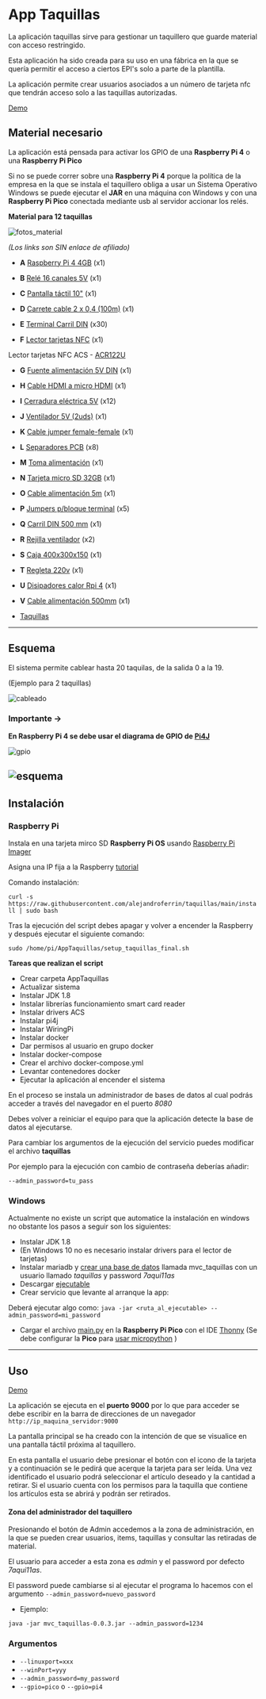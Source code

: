 # App Taquillas
La aplicación taquillas sirve para gestionar un taquillero que guarde material con acceso restringido.

Esta aplicación ha sido creada para su uso en una fábrica en la que se quería permitir el acceso a ciertos EPI's solo a parte de la plantilla.

La aplicación permite crear usuarios asociados a un número de tarjeta nfc que tendrán acceso solo a las taquillas autorizadas.

[Demo](https://alejandroferrin.github.io/taquillas/) 

## Material necesario
La aplicación está pensada para activar los GPIO de una __Raspberry Pi 4__ o una __Raspberry Pi Pico__

Si no se puede correr sobre una __Raspberry Pi 4__ porque la política de la empresa en la que se instala el taquillero obliga a usar un Sistema Operativo Windows se puede ejecutar el __JAR__ en una máquina con Windows y con una __Raspberry Pi Pico__ conectada mediante usb al servidor accionar los relés.



__Material para 12 taquillas__

![fotos_material](images/material.png)

_(Los links son SIN enlace de afiliado)_

- __A__ [Raspberry Pi 4 4GB](https://es.rs-online.com/web/p/raspberry-pi/1822096) (x1)

- __B__ [Relé 16 canales 5V](https://es.aliexpress.com/item/4000222568835.html?spm=a2g0o.productlist.0.0.335c6cf4dRP2Dj&algo_pvid=2d5e2ea5-c720-474f-b1a5-0c4bc8ff43b3&algo_exp_id=2d5e2ea5-c720-474f-b1a5-0c4bc8ff43b3-0) (x1)

- __C__ [Pantalla táctil 10"](https://www.amazon.es/port%C3%A1til-Kenowa-Seguridad-autom%C3%B3vil-Raspberry/dp/B07Z3KQ7W3/ref=sr_1_23?__mk_es_ES=%C3%85M%C3%85%C5%BD%C3%95%C3%91&dchild=1&keywords=monitor%2Btactil&qid=1630531056&sr=8-23&th=1) (x1)

- __D__ [Carrete cable 2 x 0,4 (100m)](https://es.rs-online.com/web/p/cables-para-altavozes/7140316/) (x1)

- __E__ [Terminal Carril DIN](https://es.rs-online.com/web/p/bloques-terminales-de-carril-din/0424759/) (x30)

- __F__ [Lector tarjetas NFC](https://www.amazon.es/Escritor-inteligente-grabador-tarjetas-inteligentes/dp/B07X55CL4S/ref=sr_1_38?dchild=1&keywords=ACR122U&qid=1629795588&refinements=p_36%3A-4200&rnid=1323854031&sr=8-38)  (x1)

Lector tarjetas NFC ACS - [ACR122U](https://www.acs.com.hk/en/products/3/acr122u-usb-nfc-reader/) 

- __G__ [Fuente alimentación 5V DIN](https://es.rs-online.com/web/p/fuentes-de-alimentacion-de-montaje-en-carril-din/1368304) (x1)

- __H__ [Cable HDMI a micro HDMI](https://es.rs-online.com/web/p/cables-para-raspberry-pi/1871377/) (x1)

- __I__ [Cerradura eléctrica 5V](https://es.aliexpress.com/item/1005003038262076.html?spm=a2g0o.cart.0.0.556f3c00RlUl5S&mp=1)  (x12)

- __J__ [Ventilador 5V (2uds)](https://www.amazon.es/GeeekPi-Piezas-Raspberry-Ventilador-escobillas/dp/B07X37NXGX/ref=sr_1_7?__mk_es_ES=%C3%85M%C3%85%C5%BD%C3%95%C3%91&dchild=1&keywords=ventilador%2B5v&qid=1630653379&sr=8-7&th=1) (x1)

- __K__ [Cable jumper female-female](https://es.aliexpress.com/item/4000204863216.html?spm=a2g0o.productlist.0.0.43a05fdaCym1zF&algo_pvid=84528e71-9fde-401f-9ca0-051ac59dd1d5&algo_exp_id=84528e71-9fde-401f-9ca0-051ac59dd1d5-1) (x1)

- __L__ [Separadores PCB](https://es.rs-online.com/web/p/pilares-de-soporte-para-pcb/0220822) (x8)

- __M__ [Toma alimentación](https://es.rs-online.com/web/p/conectores-iec/8117210/) (x1)

- __N__ [Tarjeta micro SD 32GB](https://es.rs-online.com/web/p/tarjetas-micro-sd/2034765) (x1)

- __O__ [Cable alimentación 5m](https://es.rs-online.com/web/p/cables-de-alimentacion-para-equipos/6151154) (x1)
- __P__ [Jumpers p/bloque terminal](https://es.rs-online.com/web/p/accesorios-para-terminal-de-carril-din/8787581/?origin=PSF_435779|alt) (x5)

- __Q__ [Carril DIN 500 mm](https://es.rs-online.com/web/p/carriles-din/0467406/) (x1)

- __R__ [Rejilla ventilador](https://es.rs-online.com/web/p/guardamanos/7373960/) (x2)

- __S__ [Caja 400x300x150](https://es.rs-online.com/web/p/cajas-de-pared/7755798) (x1)

- __T__ [Regleta 220v](https://es.rs-online.com/web/p/conectores-hembra-de-bajada-y-distribucion-electrica/1484651) (x1)

- __U__ [Disipadores calor Rpi 4](https://es.rs-online.com/web/p/placas-hat-y-complementos-para-raspberry-pi/2020460) (x1)

- __V__ [Cable alimentación 500mm](https://es.rs-online.com/web/p/cables-de-alimentacion-para-equipos/1469115) (x1)

- [Taquillas](https://www.amazon.es/compartimento-taquilla-Compartimiento-revestimiento-Antracita/dp/B07BZKZ557/ref=sr_1_32?__mk_es_ES=%C3%85M%C3%85%C5%BD%C3%95%C3%91&dchild=1&keywords=taquillas+12&qid=1630611007&sr=8-32) 

----
## Esquema

El sistema permite cablear hasta 20 taquilas, de la salida 0 a la 19. 

(Ejemplo para 2 taquillas)

![cableado](images/wiring.png)

### Importante -> 
__En Raspberry Pi 4 se debe usar el diagrama de GPIO de [Pi4J](https://pi4j.com/1.3/pins/rpi-4b.html)__

![gpio](images/pi4j-rpi-4b-pinout-small.png)

![esquema](images/esquema.png)
----
## Instalación

### Raspberry Pi

Instala en una tarjeta mirco SD __Raspberry Pi OS__ usando [Raspberry Pi Imager](https://www.raspberrypi.org/software/) 

Asigna una IP fija a la Raspberry [tutorial](https://raspberryparanovatos.com/tutoriales/asignar-ip-fija-raspberry-pi/) 

Comando instalación:

`curl -s https://raw.githubusercontent.com/alejandroferrin/taquillas/main/install | sudo bash`

Tras la ejecución del script debes apagar y volver a encender la Raspberry y después ejecutar el siguiente comando:

`sudo /home/pi/AppTaquillas/setup_taquillas_final.sh`

__Tareas que realizan el script__

- Crear carpeta AppTaquillas
- Actualizar sistema
- Instalar JDK 1.8
- Instalar librerías funcionamiento smart card reader
- Instalar drivers ACS
- Instalar pi4j
- Instalar WiringPi
- Instalar docker
- Dar permisos al usuario en grupo docker
- Instalar docker-compose
- Crear el archivo docker-compose.yml
- Levantar contenedores docker
- Ejecutar la aplicación al encender el sistema

En el proceso se instala un administrador de bases de datos al cual podrás acceder a través del navegador en el puerto _8080_

Debes volver a reiniciar el equipo para que la aplicación detecte la base de datos al ejecutarse.

Para cambiar los argumentos de la ejecución del servicio puedes modificar  el archivo __taquillas__

Por ejemplo para la ejecución con cambio de contraseña deberías añadir:

`--admin_password=tu_pass`

### Windows

Actualmente no existe un script que automatice la instalación en windows no obstante los pasos a seguir son los siguientes:


- Instalar JDK 1.8
- (En Windows 10 no es necesario instalar drivers para el lector de tarjetas)
- Instalar mariadb y [crear una base de datos](https://www.daniloaz.com/es/como-crear-un-usuario-en-mysql-mariadb-y-concederle-permisos-para-una-base-de-datos-desde-la-linea-de-comandos/)  llamada mvc_taquillas con un usuario llamado _taquillas_ y password _7aqui11as_
- Descargar [ejecutable](https://github.com/alejandroferrin/taquillas/raw/main/target/mvc_taquillas-0.0.1-SNAPSHOT.jar) 
- Crear servicio que levante al arranque la app:

Deberá ejecutar algo como:
`java -jar <ruta_al_ejecutable> --admin_password=mi_password`

- Cargar el archivo [main.py](pico/main.py) en la __Raspberry Pi Pico__ con el IDE [Thonny](https://thonny.org/) (Se debe configurar la __Pico__ para [usar micropython](https://www.raspberrypi.org/documentation/rp2040/getting-started/#getting-started-with-micropython) )


----
## Uso

[Demo](https://alejandroferrin.github.io/taquillas/) 

La aplicación se ejecuta en el __puerto 9000__ por lo que para acceder se debe escribir en la barra de direcciones de un navegador `http://ip_maquina_servidor:9000`

La pantalla principal se ha creado con la intención de que se visualice en una pantalla táctil próxima al taquillero.

En esta pantalla el usuario debe presionar el botón con el icono de la tarjeta y a continuación se le pedirá que acerque la tarjeta para ser leída. Una vez identificado el usuario podrá seleccionar el artículo deseado y la cantidad a retirar. Si el usuario cuenta con los permisos para la taquilla que contiene los artículos esta se abrirá y podrán ser retirados.

#### Zona del administrador del taquillero
Presionando el botón de Admin accedemos a la zona de administración, en la que se pueden crear usuarios, items, taquillas y consultar las retiradas de material.

El usuario para acceder a esta zona es _admin_ y el password por defecto _7aqui11as_.

El password puede cambiarse si al ejecutar el programa lo hacemos con el argumento `--admin_password=nuevo_password`

- Ejemplo:

`java -jar mvc_taquillas-0.0.3.jar --admin_password=1234`


### Argumentos

- `--linuxport=xxx`
- `--winPort=yyy`
- `--admin_password=my_password`
- `--gpio=pico` o `--gpio=pi4`

